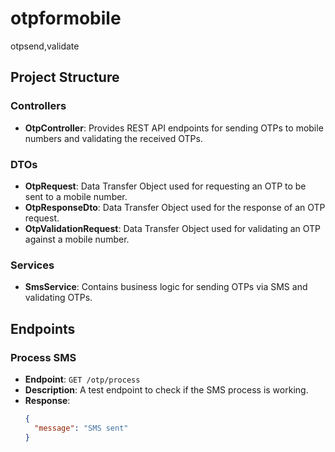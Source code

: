 # otpformobile
otpsend,validate

## Project Structure

### Controllers
- **OtpController**: Provides REST API endpoints for sending OTPs to mobile numbers and validating the received OTPs.

### DTOs
- **OtpRequest**: Data Transfer Object used for requesting an OTP to be sent to a mobile number.
- **OtpResponseDto**: Data Transfer Object used for the response of an OTP request.
- **OtpValidationRequest**: Data Transfer Object used for validating an OTP against a mobile number.

### Services
- **SmsService**: Contains business logic for sending OTPs via SMS and validating OTPs.

## Endpoints

### Process SMS
- **Endpoint**: `GET /otp/process`
- **Description**: A test endpoint to check if the SMS process is working.
- **Response**:
  ```json
  {
    "message": "SMS sent"
  }
